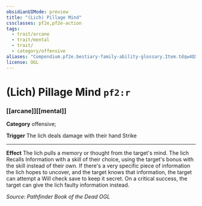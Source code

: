 ```yaml
---
obsidianUIMode: preview
title: "(Lich) Pillage Mind"
cssclasses: pf2e,pf2e-action
tags:
  - trait/arcane
  - trait/mental
  - trait/
  - category/offensive
aliases: "Compendium.pf2e.bestiary-family-ability-glossary.Item.tdqw4QXzA2x7fDLT"
license: OGL
---
```

# (Lich) Pillage Mind `pf2:r`

### [[arcane]][[mental]]

**Category** offensive; 




**Trigger** The lich deals damage with their hand Strike

* * *

**Effect** The lich pulls a memory or thought from the target's mind. The lich Recalls Information with a skill of their choice, using the target's bonus with the skill instead of their own. If there's a very specific piece of information the lich hopes to uncover, and the target knows that information, the target can attempt a Will check save to keep it secret. On a critical success, the target can give the lich faulty information instead.

*Source: Pathfinder Book of the Dead*
*OGL*